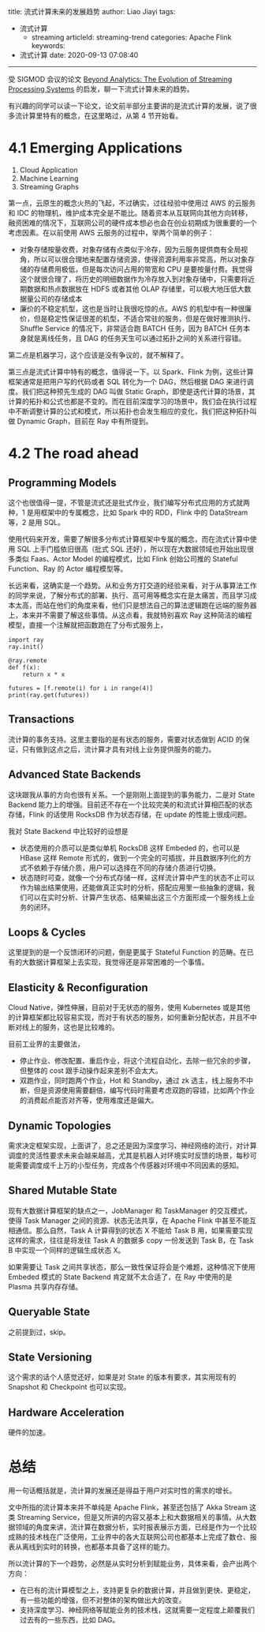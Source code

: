 title: 流式计算未来的发展趋势
author: Liao Jiayi
tags:
  - 流式计算
    - streaming
articleId: streaming-trend
categories: Apache Flink
keywords:
  - 流式计算
date: 2020-09-13 07:08:40
---

受 SIGMOD 会议的论文 [Beyond Analytics: The Evolution of Streaming Processing Systems](https://cda-group.github.io/papers/SIGMOD-streams.pdf) 的启发，聊一下流式计算未来的趋势。

有兴趣的同学可以读一下论文，论文前半部分主要讲的是流式计算的发展，说了很多流计算里特有的概念，在这里略过，从第 4 节开始看。

# 4.1 Emerging Applications

1. Cloud Application
2. Machine Learning
3. Streaming Graphs

第一点，云原生的概念火热的飞起，不过确实，过往经验中使用过 AWS 的云服务和 IDC 的物理机，维护成本完全是不能比。随着资本从互联网向其他方向转移，融资困难的情况下，互联网公司的硬件成本想必也会在创业初期成为很重要的一个考虑因素。在以前使用 AWS 云服务的过程中，举两个简单的例子：

* 对象存储按量收费，对象存储有点类似于冷存，因为云服务提供商有全局视角，所以可以很合理地来配置存储资源，使得资源利用率非常高，所以对象存储的存储费用极低，但是每次访问占用的带宽和 CPU 是要按量付费。我觉得这个就很合理了，将历史的明细数据作为冷存放入到对象存储中，只需要将近期数据和热点数据放在 HDFS 或者其他 OLAP 存储里，可以极大地压低大数据量公司的存储成本
* 廉价的不稳定机型，这也是当时让我很吃惊的点。AWS 的机型中有一种很廉价，但是稳定性保证很差的机型，不适合常驻的服务，但是在做好推测执行、Shuffle Service 的情况下，非常适合跑 BATCH 任务，因为 BATCH 任务本身就是离线任务，且 DAG 的任务天生可以通过拓扑之间的关系进行容错。

第二点是机器学习，这个应该是没有争议的，就不解释了。

第三点是流式计算中特有的概念，值得说一下。以 Spark、Flink 为例，这些计算框架通常是把用户写的代码或者 SQL 转化为一个 DAG，然后根据 DAG 来进行调度。我们把这种预先生成的 DAG 叫做 Static Graph，即使是迭代计算的场景，其计算的拓扑和公式也都是不变的。而在目前深度学习的场景中，我们会在执行过程中不断调整计算的公式和模式，所以拓扑也会发生相应的变化，我们把这种拓扑叫做 Dynamic Graph，目前在 Ray 中有所提到。


# 4.2 The road ahead

## Programming Models

这个也很值得一提，不管是流式还是批式作业，我们编写分布式应用的方式就两种，1 是用框架中的专属概念，比如 Spark 中的 RDD，Flink 中的 DataStream 等，2 是用 SQL。

使用代码来开发，需要了解很多分布式计算框架中专属的概念，而在流式计算中使用 SQL 上手门槛依旧很高（批式 SQL 还好），所以现在大数据领域也开始出现很多类似 Faas、Actor Model 的编程模式，比如 Flink 创始公司推的 Stateful Function、Ray 的 Actor 编程模型等。

长远来看，这确实是一个趋势。从和业务方打交道的经验来看，对于从事算法工作的同学来说，了解分布式的部署、执行、高可用等概念实在是太痛苦，而且学习成本太高，而站在他们的角度来看，他们只是想法自己的算法逻辑跑在远端的服务器上，本来并不需要了解这些事情。从这点看，我就特别喜欢 Ray 这种简洁的编程模型，直接一个注解就把函数跑在了分布式服务上，

```
import ray
ray.init()

@ray.remote
def f(x):
    return x * x

futures = [f.remote(i) for i in range(4)]
print(ray.get(futures))
```

## Transactions

流计算的事务支持。这里主要指的是有状态的服务，需要对状态做到 ACID 的保证，只有做到这点之后，流计算才具有对线上业务提供服务的能力。

## Advanced State Backends

这块跟我从事的方向也很有关系。一个是刚刚上面提到的事务能力，二是对 State Backend 能力上的增强。目前还不存在一个比较完美的和流式计算相匹配的状态存储，Flink 的话使用 RocksDB 作为状态存储，在 update 的性能上很成问题。

我对 State Backend 中比较好的设想是

* 状态使用的介质可以是类似单机 RocksDB 这样 Embeded 的，也可以是 HBase 这样 Remote 形式的，做到一个完全的可插拔，并且数据序列化的方式不依赖于存储介质，用户可以选择在不同的存储介质进行切换。
* 状态随时可查，就像一个分布式存储一样，这样流计算中产生的状态不止可以作为输出结果使用，还能做真正实时的分析，搭配应用里一些抽象的逻辑，我们可以在实时分析、计算产生状态、结果输出这三个方面形成一个服务线上业务的闭环。

## Loops & Cycles

这里提到的是一个反馈闭环的问题，倒是更属于 Stateful Function 的范畴。在已有的大数据计算框架上去实现，我觉得还是非常困难的一个事情。

## Elasticity & Reconfiguration

Cloud Native，弹性伸展，目前对于无状态的服务，使用 Kubernetes 或是其他的计算框架都比较容易实现，而对于有状态的服务，如何重新分配状态，并且不中断对线上的服务，这也是比较难的。

目前工业界的主要做法，

* 停止作业、修改配置、重启作业，将这个流程自动化，去除一些冗余的步骤，但整体的 cost 跟手动操作起来差别不会太大。
* 双跑作业，同时跑两个作业，Hot 和 Standby，通过 zk 选主，线上服务不中断，但是资源使用需要翻倍，编写代码时需要考虑双跑的容错，比如两个作业的消费起点能否对齐等，使用难度还是偏大。

## Dynamic Topologies

需求决定框架实现，上面讲了，总之还是因为深度学习、神经网络的流行，对计算调度的灵活性要求未来会越来越高，尤其是机器人对环境实时反馈的场景，每秒可能需要调度成千上万的小型任务，完成各个传感器对环境中不同因素的感知。

## Shared Mutable State

现有大数据计算框架的缺点之一，JobManager 和 TaskManager 的交互模式，使得 Task Manager 之间的资源、状态无法共享，在 Apache Flink 中甚至不能互相通信。那么自然，Task A 计算得到的状态 X 不能给 Task B 用，如果需要实现这样的需求，往往是将发往 Task A 的数据多 copy 一份发送到 Task B，在 Task B 中实现一个同样的逻辑生成状态 X。

如果需要让 Task 之间共享状态，那么一致性保证将会是个难题，这种情况下使用 Embeded 模式的 State Backend 肯定就不太合适了，在 Ray 中使用的是 Plasma 共享内存存储。

## Queryable State

之前提到过，skip。

## State Versioning

这个需求的话个人感觉还好，如果是对 State 的版本有要求，其实用现有的 Snapshot 和 Checkpoint 也可以实现。

## Hardware Acceleration

硬件的加速。

# 总结

用一句话概括就是，流计算的发展还是得益于用户对实时性的需求的增长。

文中所指的流计算本来并不单纯是 Apache Flink，甚至还包括了 Akka Stream 这类 Streaming Service，但是又所讲的内容又基本上和大数据相关的事情。从大数据领域的角度来讲，流计算在数据分析，实时报表展示方面，已经是作为一个比较成熟的技术栈在广泛使用，工业界中的各大互联网公司也都基本上完成了数仓、报表从离线到实时的转换，也都基本具备了这样的能力。

所以流计算的下一个趋势，必然是从实时分析到赋能业务，具体来看，会产出两个方向：

* 在已有的流计算模型之上，支持更复杂的数据计算，并且做到更快、更稳定，有一些功能的增强，但不对整体的架构做出大的改变。
* 支持深度学习、神经网络等赋能业务的技术栈，这就需要一定程度上颠覆我们过去有的一些东西，比如 DAG。








